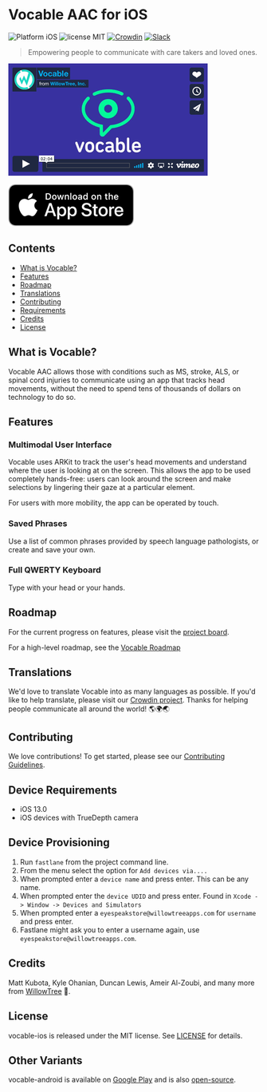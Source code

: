 # Vocable AAC for iOS
![Platform iOS](https://img.shields.io/badge/platform-iOS-orange.svg)
![license MIT](https://img.shields.io/badge/license-MIT-brightgreen.svg)
[![Crowdin](https://badges.crowdin.net/vocable-ios/localized.svg)](https://crowdin.com/project/vocable-ios)
[![Slack](https://img.shields.io/badge/Join%20our%20Slack-%23E01E5A?logo=slack)](https://docs.google.com/forms/d/1hiU2fJtta4BcalnybFMugUE9RXeG4oQXelG9B3KDtf8/viewform?edit_requested=true)

> Empowering people to communicate with care takers and loved ones.

[![Watch the video](marketing_assets/vocable_vimeo_still.gif)](https://player.vimeo.com/video/394212430)

[![AppStore Link](marketing_assets/appstore_badge.png)](https://itunes.apple.com/us/app/keynote/id1497040547?mt=8)

## Contents
- [What is Vocable?](#what-is-vocable)
- [Features](#features)
- [Roadmap](#roadmap)
- [Translations](#translations)
- [Contributing](#contributing)
- [Requirements](#requirements)
- [Credits](#credits)
- [License](#license)

## What is Vocable?
Vocable AAC allows those with conditions such as MS, stroke, ALS, or spinal cord injuries to communicate using an app that tracks head movements, without the need to spend tens of thousands of dollars on technology to do so.

## Features

### Multimodal User Interface

Vocable uses ARKit to track the user's head movements and understand where the user is looking at on the screen. This allows the app to be used completely hands-free: users can look around the screen and make selections by lingering their gaze at a particular element. 

For users with more mobility, the app can be operated by touch.

### Saved Phrases
Use a list of common phrases provided by speech language pathologists, or create and save your own.

### Full QWERTY Keyboard
Type with your head or your hands.

## Roadmap
For the current progress on features, please visit the [project board](https://github.com/willowtreeapps/vocable-ios/projects/1).

For a high-level roadmap, see the [Vocable Roadmap](./ROADMAP.md)

## Translations
We'd love to translate Vocable into as many languages as possible. If you'd like to help translate, please visit our [Crowdin project](https://crowdin.com/project/vocable-ios). Thanks for helping people communicate all around the world! 🌎🌍🌏

## Contributing
We love contributions! To get started, please see our [Contributing Guidelines](./CONTRIBUTING.md).

## Device Requirements
- iOS 13.0
- iOS devices with TrueDepth camera

## Device Provisioning
1. Run `fastlane` from the project command line.
2. From the menu select the option for `Add devices via....`
3. When prompted enter a `device name` and press enter. This can be any name.
4. When prompted enter the `device UDID` and press enter. Found in `Xcode -> Window -> Devices and Simulators`
5. When prompted enter a `eyespeakstore@willowtreeapps.com` for `username` and press enter.
6. Fastlane might ask you to enter a username again, use `eyespeakstore@willowtreeapps.com`.

## Credits
Matt Kubota, Kyle Ohanian, Duncan Lewis, Ameir Al-Zoubi, and many more from [WillowTree](https://willowtreeapps.com/) 💙.

## License
vocable-ios is released under the MIT license. See [LICENSE](LICENSE) for details.

## Other Variants
vocable-android is available on [Google Play](https://play.google.com/store/apps/details?id=com.willowtree.vocable) and is also [open-source](https://github.com/willowtreeapps/vocable-android). 
